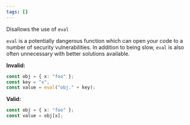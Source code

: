 ```yaml
---
tags: []
---
```


Disallows the use of `eval`

`eval` is a potentially dangerous function which can open your code to a number
of security vulnerabilities. In addition to being slow, `eval` is also often
unnecessary with better solutions available.

**Invalid:**

```typescript
const obj = { x: "foo" };
const key = "x",
const value = eval("obj." + key);
```

**Valid:**

```typescript
const obj = { x: "foo" };
const value = obj[x];
```
